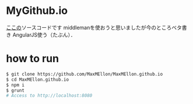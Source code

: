# MyGithub.io

[ここの](http://MaxMEllon.github.io)ソースコードです
middlemanを使おうと思いましたが今のところベタ書き
AngularJS使う（たぶん）．

# how to run

```sh
$ git clone https://github.com/MaxMEllon/MaxMEllon.github.io
$ cd MaxMEllon.github.io
$ npm i
$ grunt
# Access to http://localhost:8080
```
